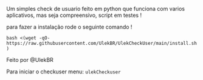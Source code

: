 Um simples check de usuario feito em python que funciona com varios aplicativos, mas seja compreensivo, script em testes ! 

para fazer a instalação rode o seguinte comando !

```bash <(wget -qO- https://raw.githubusercontent.com/UlekBR/UlekCheckUser/main/install.sh)```

Feito por @UlekBR

Para iniciar o checkuser menu: ```ulekCheckuser```
